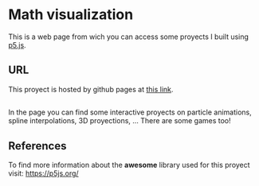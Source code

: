 # Math visualization
This is a web page from wich you can access some proyects I built using <a href="https://p5js.org/">p5.js</a>.
## URL
This proyect is hosted by github pages at <a href="https://pabloqb2000.github.io/Math_visualization/">this link</a>.
##
In the page you can find some interactive proyects on particle animations, spline interpolations, 3D proyections, ...
There are some games too!
## References
To find more information about the <b>awesome</b> library used for this proyect visit:
<a href="https://p5js.org/"> https://p5js.org/ </a>
